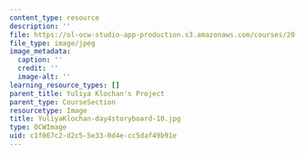 ```yaml
---
content_type: resource
description: ''
file: https://ol-ocw-studio-app-production.s3.amazonaws.com/courses/20-219-becoming-the-next-bill-nye-writing-and-hosting-the-educational-show-january-iap-2015/c1f067c2d2c55e330d4ecc5daf49b91e_YuliyaKlochan-day4storyboard-10.jpg
file_type: image/jpeg
image_metadata:
  caption: ''
  credit: ''
  image-alt: ''
learning_resource_types: []
parent_title: Yuliya Klochan's Project
parent_type: CourseSection
resourcetype: Image
title: YuliyaKlochan-day4storyboard-10.jpg
type: OCWImage
uid: c1f067c2-d2c5-5e33-0d4e-cc5daf49b91e
---
```

